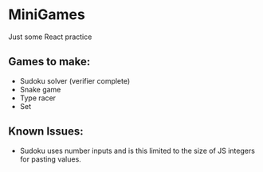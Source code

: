# MiniGames

Just some React practice

## Games to make:

-   Sudoku solver (verifier complete)
-   Snake game
-   Type racer
-   Set

## Known Issues:

-   Sudoku uses number inputs and is this limited to the size of JS integers for pasting values.
